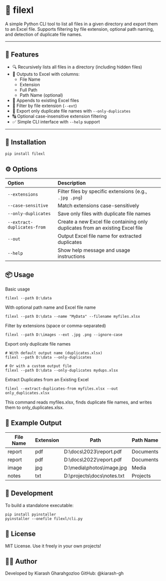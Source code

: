 # 📂 filexl

A simple Python CLI tool to list all files in a given directory and export them to an Excel file. Supports filtering by file extension, optional path naming, and detection of duplicate file names.

---

## 🚀 Features

- 🔍 Recursively lists all files in a directory (including hidden files)
- 📝 Outputs to Excel with columns:
  - File Name
  - Extension
  - Full Path
  - Path Name (optional)
- 🔁 Appends to existing Excel files
- 🎯 Filter by file extension (`--ext`)
- 🔎 Export only duplicate file names with `--only-duplicates`
- 🔠 Optional case-insensitive extension filtering
- ✅ Simple CLI interface with `--help` support

---

## 🧰 Installation

```bash
pip install filexl
```

## ⚙️ Options

| Option | Description |
|:-------|:------------|
| `--extensions` | Filter files by specific extensions (e.g., `.jpg .png`) |
| `--case-sensitive` | Match extensions case-sensitively |
| `--only-duplicates` | Save only files with duplicate file names |
| `--extract-duplicates-from` | Create a new Excel file containing only duplicates from an existing Excel file |
| `--out` | Output Excel file name for extracted duplicates |
| `--help` | Show help message and usage instructions |


## 📦 Usage

Basic usage
```
filexl --path D:\data

```

With optional path name and Excel file name
```
filexl --path D:\data --name "MyData" --filename myfiles.xlsx

```

Filter by extensions (space or comma-separated)
```
filexl --path D:\images --ext .jpg .png --ignore-case

```

Export only duplicate file names
```
# With default output name (duplicates.xlsx)
filexl --path D:\data --only-duplicates

# Or with a custom output file
filexl --path D:\data --only-duplicates mydups.xlsx

```

Extract Duplicates from an Existing Excel
```
filexl --extract-duplicates-from myfiles.xlsx --out only_duplicates.xlsx
```
This command reads myfiles.xlsx, finds duplicate file names, and writes them to only_duplicates.xlsx.

## 🧪 Example Output

| File Name | Extension | Path                              | Path Name |
|-----------|-----------|-----------------------------------|-----------|
| report    | pdf       | D:\docs\2023\report.pdf           | Documents |
| report    | pdf       | D:\docs\2022\report.pdf           | Documents |
| image     | jpg       | D:\media\photos\image.jpg         | Media     |
| notes     | txt       | D:\projects\docs\notes.txt        | Projects  |

## 🧱 Development
To build a standalone executable:
```
pip install pyinstaller
pyinstaller --onefile filexl/cli.py

```

## 📜 License
MIT License. Use it freely in your own projects!

## 👨‍💻 Author
Developed by Kiarash Gharahgozloo
GitHub: @kiarash-gh